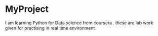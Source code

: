 # MyProject
I am learning Python for Data science from coursera .
these are lab work given for practising in real time environment. 
